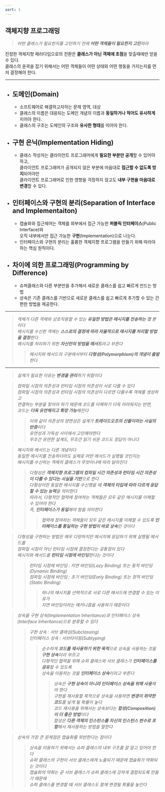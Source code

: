 ```yaml
---
sort: 1
---
```


## 객체지향 프로그래밍

>*어떤 클래스가 필요한지를 고민하기 전에 **어떤 객체들이 필요한지 고민**하라*  

진정한 객체지향 패러다임으로의 전환은 **클래스가 아닌 객체에 초점**을 맞출때에만 얻을 수 있다.  
클래스의 윤곽을 잡기 위해서는 어떤 객체들이 어떤 상태와 어떤 행동을 가지는지를 먼저 결정해야 한다.  

---

- ## 도메인(Domain)
    - 소프트웨어로 해결하고자하는 문제 영역, 대상
    - 클래스의 이름은 대응되는 도메인 개념의 이름과 **동일하거나 적어도 유사하게** 지어야 한다.
    - 클래스의 구조는 도메인의 구조와 **유사한 형태**를 띠어야 한다.
  
- ## 구현 은닉(Implementation Hiding)
    - 클래스 작성자는 클라이언트 프로그래머에게 **필요한 부분만 공개**할 수 있어야 하고,  
      클라이언트 프로그래머가 공개되지 않은 부분에 마음대로 **접근할 수 없도록 방지**되어야만  
      클라이언트 프로그래머로 인한 영향을 걱정하지 않고도 **내부 구현을 마음대로 변경**할 수 있다.

- ## 인터페이스와 구현의 분리(Separation of Interface and Implementaiton)
    - 캡슐화와 접근제어는 객체를 외부에서 접근 가능한 **퍼블릭 인터페이스**(Public Interface)와  
      오직 내부에서만 접근 가능한 **구현**(Implementation)으로 나눈다.
    - 인터페이스와 구현의 분리는 훌륭한 객체지향 프로그램을 만들기 위해 따라야 하는 핵심 원칙이다.

- ## 차이에 의한 프로그래밍(Programming by Difference)
    - 슈퍼클래스와 다른 부분만을 추가해서 새로운 클래스를 쉽고 빠르게 만드는 방법
    - 상속은 기존 클래스를 기반으로 새로운 클래스를 쉽고 빠르게 추가할 수 있는 간편한 방법을 제공한다.
    
---
> *객체가 다른 객체와 상호작용할 수 있는 **유일한 방법은 메시지를 전송하는 것** 뿐이다  
> 메시지를 수신한 객체는 **스스로의 결정에 따라 자율적으로 메시지를 처리할 방법을 결정**한다    
> 메시지를 처리하기 위한 **자신만의 방법을 메서드**라고 부른다*
>> *메시지와 메서드의 구분에서부터 **다형성(Polymorphism)의 개념이 출발**한다*  
___
> *설계가 필요한 이유는 **변경을 관리**하기 위함이다*

> *컴파일 시점의 의존성과 런타임 시점의 의존성이 서로 다를 수 있다  
> 컴파일 시점의 의존성과 런타임 시점의 의존성이 다르면 다를수록 객체를 생성하고  
> 연결하는 부분을 찾아야 하기 때문에 코드를 이해하기 더욱 어려워지는 반면,  
> 코드는 **더욱 유연해지고 확장 가능**해진다*  
>> *이와 같이 의존성의 양면성은 설계가 **트레이드오프의 산물이라는 사실의 반증**이다  
> 유연성과 가독성 사이에서 고민해야한다  
> 무조건 유연한 설계도, 무조건 읽기 쉬운 코드도 정답이 아니다*

> *메시지와 메서드는 다른 개념이다  
> 동일한 메시지를 전송하더라도 실제로 어떤 메서드가 실행될 것인지는  
> 메시지를 수신하는 객체의 클래스가 무엇이냐에 따라 달라진다*
>> *다형성은 **객체지향 프로그램의 컴파일 시간 의존성과 런타임 시간 의존성이 다를 수 있다는 사실을 기반**으로 한다  
> 다형성이란 동일한 메시지를 수신했을 때 **객체의 타입에 따라 다르게 응답할 수 있는 능력**을 의미한다  
> 따라서, 다형적인 협력에 참여하는 객체들은 모두 같은 메시지를 이해할 수 있어야 한다  
> 즉, **인터페이스가 동일**해야 함을 의미한다*
>>> *협력에 참여하는 객체들이 모두 같은 메시지를 이해할 수 있도록 **인터페이스를 통일하는 구현 방법이 바로 상속**인 것이다*

> *다형성을 구현하는 방법은 매우 다양하지만 메시지에 응답하기 위해 실행될 메서드를  
> 컴파일 시점이 아닌 런타임 시점에 결정한다는 공통점이 있다  
> 메시지와 메서드를 **런타임 시점에 바인딩**한다는 것이다*  
>> *런타임 시점에 바인딩 : 지연 바인딩(Lazy Binding) 또는 동적 바인딩(Dynamic Binding)  
> 컴파일 시점에 바인딩 : 초기 바인딩(Early Binding) 또는 정적 바인딩(Static Binding)*
>>> *하나의 메시지를 선택적으로 서로 다른 메서드에 연결할 수 있는 이유가  
> 지연 바인딩이라는 메커니즘을 사용하기 때문이다*

> *상속을 구현 상속(Implementation Inheritance)과 인터페이스 상속(Interface Inheritance)으로 분류할 수 있다*  
>> *구현 상속 : 서브 클래싱(Subclassing)  
> 인터페이스 상속 : 서브타이핑(Subtyping)*  
>>> *순수하게 **코드를 재사용하기 위한 목적**으로 상속을 사용하는 것을 **구현 상속**이라 부르고  
> 다형적인 협력을 위해 슈퍼 클래스와 서브 클래스가 **인터페이스를 공유**할 수 있도록  
> 상속을 이용하는 것을 **인터페이스 상속**이라고 부른다*  
>>>> *상속은 **구현 상속이 아니라 인터페이스 상속을 위해 사용**해야 한다  
> 구현을 재사용할 목적으로 상속을 사용하면 **변경이 취약한 코드**를 낳게 될 확률이 높다  
> 코드 재사용을 위해서는 상속보다는 **합성(Composition)이 더 좋은 방법**이다  
> 합성은 **다른 객체의 인스턴스를 자신의 인스턴스 변수로 포함**해서 재사용하는 방법을 말한다*

> *상속의 가장 큰 문제점은 캡슐화를 위반한다는 점이다*  
>> *상속을 이용하기 위해서는 슈퍼 클래스의 내부 구조를 잘 알고 있어야 한다  
> 슈퍼 클래스의 구현이 서브 클래스에게 노출되기 때문에 캡슐화가 약화되는 것이다  
> 캡슐화의 약화는 곧 서브 클래스가 슈퍼 클래스에 강하게 결합되도록 만들기 때문에  
> 슈퍼 클래스를 변경할 때 서브 클래스도 함께 변경될 확률을 높인다*